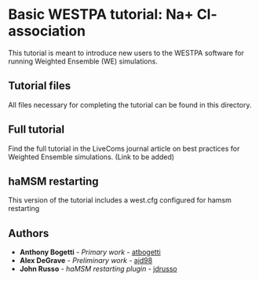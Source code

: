 # Basic WESTPA tutorial: Na+ Cl- association
This tutorial is meant to introduce new users to the WESTPA software for running Weighted Ensemble (WE) simulations.

## Tutorial files

All files necessary for completing the tutorial can be found in this directory.

## Full tutorial 

Find the full tutorial in the LiveComs journal article on best practices for Weighted Ensemble simulations. (Link to be added)

## haMSM restarting

This version of the tutorial includes a west.cfg configured for hamsm restarting

## Authors

* **Anthony Bogetti** - *Primary work* - [atbogetti](https://github.com/atbogetti)
* **Alex DeGrave** - *Preliminary work* - [ajd98](https://github.com/ajd98)
* **John Russo** - *haMSM restarting plugin* - [jdrusso](https://github.com/jdrusso)
